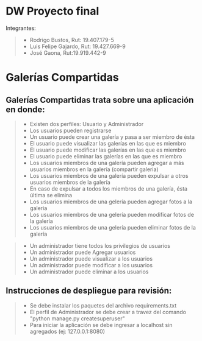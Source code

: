 
# DW Proyecto final

Integrantes:

>* Rodrigo Bustos, Rut: 19.407.179-5
>* Luis Felipe Gajardo, Rut: 19.427.669-9
>* José Gaona, Rut:19.919.442-9

# Galerías Compartidas

## Galerías Compartidas trata sobre una aplicación en donde:

>* Existen dos perfiles: Usuario y Administrador
>* Los usuarios pueden registrarse
>* Un usuario puede crear una galería y pasa a ser miembro de ésta
>* El usuario puede visualizar las galerías en las que es miembro
>* El usuario puede modificar las galerías en las que es miembro
>* El usuario puede eliminar las galerías en las que es miembro
>* Los usuarios miembros de una galería pueden agregar a más usuarios miembros en la galería (compartir galeria)
>* Los usuarios miembros de una galería pueden expulsar a otros usuarios miembros de la galería
>* En caso de expulsar a todos los miembros de una galería, ésta última se elimina
>* Los usuarios miembros de una gelería pueden agregar fotos a la galeria
>* Los usuarios miembros de una gelería pueden modificar fotos de la galería
>* Los usuarios miembros de una gelería pueden eliminar fotos de la galería

>* Un administrador tiene todos los privilegios de usuarios
>* Un administrador puede Agregar usuarios
>* Un administrador puede visualizar a los usuarios
>* Un administrador puede modificar a los usuarios
>* Un administrador puede eliminar a los usuarios

## Instrucciones de despliegue para revisión:

>* Se debe instalar los paquetes del archivo  requirements.txt
>* El perfil de Administrador se debe crear a travez del comando "python manage.py createsuperuser"
>* Para iniciar la aplicación se debe ingresar a localhost sin agregados  (ej: 127.0.0.1:8080)